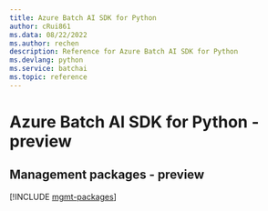 ```yaml
---
title: Azure Batch AI SDK for Python
author: cRui861
ms.data: 08/22/2022
ms.author: rechen
description: Reference for Azure Batch AI SDK for Python
ms.devlang: python
ms.service: batchai
ms.topic: reference
---
```

# Azure Batch AI SDK for Python - preview

## Management packages - preview
[!INCLUDE [mgmt-packages](batch-ai-mgmt-index.md)]